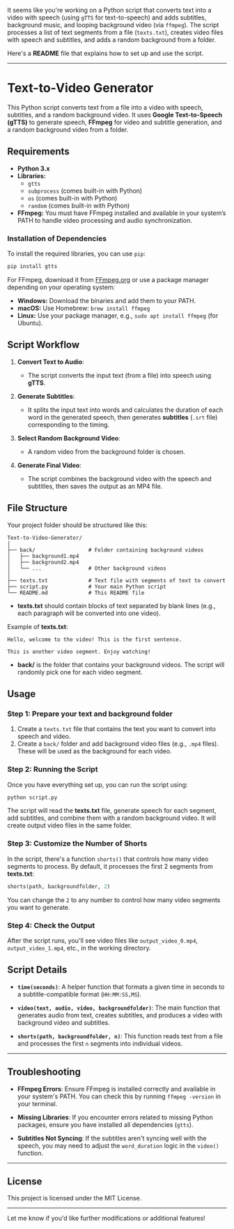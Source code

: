 It seems like you're working on a Python script that converts text into a video with speech (using `gTTS` for text-to-speech) and adds subtitles, background music, and looping background video (via `ffmpeg`). The script processes a list of text segments from a file (`texts.txt`), creates video files with speech and subtitles, and adds a random background from a folder.

Here's a **README** file that explains how to set up and use the script.

---

# **Text-to-Video Generator**

This Python script converts text from a file into a video with speech, subtitles, and a random background video. It uses **Google Text-to-Speech (gTTS)** to generate speech, **FFmpeg** for video and subtitle generation, and a random background video from a folder.

## **Requirements**

- **Python 3.x**
- **Libraries:**
  - `gtts`
  - `subprocess` (comes built-in with Python)
  - `os` (comes built-in with Python)
  - `random` (comes built-in with Python)
- **FFmpeg:** You must have FFmpeg installed and available in your system’s PATH to handle video processing and audio synchronization.
  
### **Installation of Dependencies**

To install the required libraries, you can use `pip`:

```bash
pip install gtts
```

For FFmpeg, download it from [FFmpeg.org](https://ffmpeg.org/download.html) or use a package manager depending on your operating system:

- **Windows:** Download the binaries and add them to your PATH.
- **macOS:** Use Homebrew: `brew install ffmpeg`
- **Linux:** Use your package manager, e.g., `sudo apt install ffmpeg` (for Ubuntu).

## **Script Workflow**

1. **Convert Text to Audio**:
   - The script converts the input text (from a file) into speech using **gTTS**.
   
2. **Generate Subtitles**:
   - It splits the input text into words and calculates the duration of each word in the generated speech, then generates **subtitles** (`.srt` file) corresponding to the timing.

3. **Select Random Background Video**:
   - A random video from the background folder is chosen.

4. **Generate Final Video**:
   - The script combines the background video with the speech and subtitles, then saves the output as an MP4 file.

## **File Structure**

Your project folder should be structured like this:

```
Text-to-Video-Generator/
│
├── back/                 # Folder containing background videos
│   ├── background1.mp4
│   ├── background2.mp4
│   └── ...               # Other background videos
│
├── texts.txt             # Text file with segments of text to convert
├── script.py             # Your main Python script
└── README.md             # This README file
```

- **texts.txt** should contain blocks of text separated by blank lines (e.g., each paragraph will be converted into one video).
  
Example of **texts.txt**:

```
Hello, welcome to the video! This is the first sentence.

This is another video segment. Enjoy watching!
```

- **back/** is the folder that contains your background videos. The script will randomly pick one for each video segment.

## **Usage**

### Step 1: Prepare your text and background folder

1. Create a `texts.txt` file that contains the text you want to convert into speech and video.
2. Create a `back/` folder and add background video files (e.g., `.mp4` files). These will be used as the background for each video.

### Step 2: Running the Script

Once you have everything set up, you can run the script using:

```bash
python script.py
```

The script will read the **texts.txt** file, generate speech for each segment, add subtitles, and combine them with a random background video. It will create output video files in the same folder.

### Step 3: Customize the Number of Shorts

In the script, there's a function `shorts()` that controls how many video segments to process. By default, it processes the first 2 segments from **texts.txt**:

```python
shorts(path, backgroundfolder, 2)
```

You can change the `2` to any number to control how many video segments you want to generate.

### Step 4: Check the Output

After the script runs, you'll see video files like `output_video_0.mp4`, `output_video_1.mp4`, etc., in the working directory.

## **Script Details**

- **`time(seconds)`**: A helper function that formats a given time in seconds to a subtitle-compatible format (`HH:MM:SS,MS`).
  
- **`video(text, audio, video, backgroundfolder)`**: The main function that generates audio from text, creates subtitles, and produces a video with background video and subtitles.

- **`shorts(path, backgroundfolder, n)`**: This function reads text from a file and processes the first `n` segments into individual videos.

---

## **Troubleshooting**

- **FFmpeg Errors**: Ensure FFmpeg is installed correctly and available in your system's PATH. You can check this by running `ffmpeg -version` in your terminal.
  
- **Missing Libraries**: If you encounter errors related to missing Python packages, ensure you have installed all dependencies (`gtts`).

- **Subtitles Not Syncing**: If the subtitles aren't syncing well with the speech, you may need to adjust the `word_duration` logic in the `video()` function.

---

## **License**

This project is licensed under the MIT License.

---

Let me know if you'd like further modifications or additional features!
